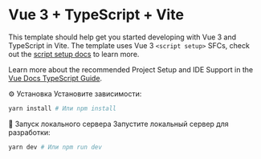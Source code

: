 # Vue 3 + TypeScript + Vite

This template should help get you started developing with Vue 3 and TypeScript in Vite. The template uses Vue 3 `<script setup>` SFCs, check out the [script setup docs](https://v3.vuejs.org/api/sfc-script-setup.html#sfc-script-setup) to learn more.

Learn more about the recommended Project Setup and IDE Support in the [Vue Docs TypeScript Guide](https://vuejs.org/guide/typescript/overview.html#project-setup).


⚙️ Установка
Установите зависимости:
```bash
yarn install # Или npm install
```

🏃 Запуск локального сервера
Запустите локальный сервер для разработки:
```bash
yarn dev # Или npm run dev
```